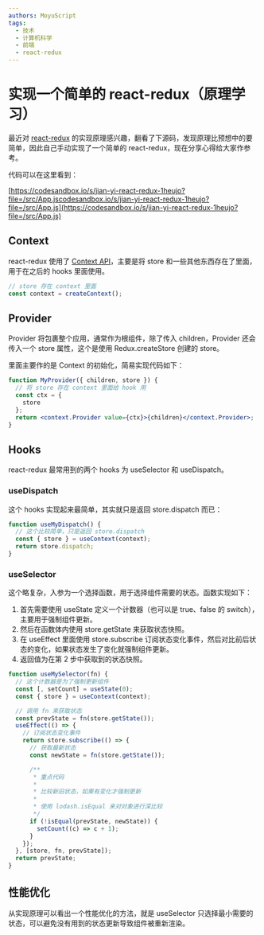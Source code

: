 ```yaml
---
authors: MoyuScript
tags: 
  - 技术
  - 计算机科学
  - 前端
  - react-redux
---
```


# 实现一个简单的 react-redux（原理学习）

最近对 [react-redux](https://www.npmjs.com/package/react-redux) 的实现原理感兴趣，翻看了下源码，发现原理比预想中的要简单，因此自己手动实现了一个简单的 react-redux，现在分享心得给大家作参考。

<!--truncate-->

代码可以在这里看到：

[https://codesandbox.io/s/jian-yi-react-redux-1heujo?file=/src/App.jscodesandbox.io/s/jian-yi-react-redux-1heujo?file=/src/App.js](https://codesandbox.io/s/jian-yi-react-redux-1heujo?file=/src/App.js)

## Context

react-redux 使用了 [Context API](https://react.docschina.org/docs/context.html)，主要是将 store 和一些其他东西存在了里面，用于在之后的 hooks 里面使用。

```jsx
// store 存在 context 里面
const context = createContext();
```

## Provider

Provider 将包裹整个应用，通常作为根组件，除了传入 children，Provider 还会传入一个 store 属性，这个是使用 Redux.createStore 创建的 store。

里面主要作的是 Context 的初始化，简易实现代码如下：

```jsx
function MyProvider({ children, store }) {
  // 将 store 存在 context 里面给 hook 用
  const ctx = {
    store
  };
  return <context.Provider value={ctx}>{children}</context.Provider>;
}
```

## Hooks

react-redux 最常用到的两个 hooks 为 useSelector 和 useDispatch。

### useDispatch

这个 hooks 实现起来最简单，其实就只是返回 store.dispatch 而已：

```jsx
function useMyDispatch() {
  // 这个比较简单，只是返回 store.dispatch
  const { store } = useContext(context);
  return store.dispatch;
}
```

### useSelector

这个略复杂，入参为一个选择函数，用于选择组件需要的状态。函数实现如下：

1. 首先需要使用 useState 定义一个计数器（也可以是 true、false 的 switch），主要用于强制组件更新。
2. 然后在函数体内使用 store.getState 来获取状态快照。
3. 在 useEffect 里面使用 store.subscribe 订阅状态变化事件，然后对比前后状态的变化，如果状态发生了变化就强制组件更新。
4. 返回值为在第 2 步中获取到的状态快照。

```jsx
function useMySelector(fn) {
  // 这个计数器是为了强制更新组件
  const [, setCount] = useState(0);
  const { store } = useContext(context);

  // 调用 fn 来获取状态
  const prevState = fn(store.getState());
  useEffect(() => {
    // 订阅状态变化事件
    return store.subscribe(() => {
      // 获取最新状态
      const newState = fn(store.getState());

      /**
       * 重点代码
       *
       * 比较新旧状态，如果有变化才强制更新
       *
       * 使用 lodash.isEqual 来对对象进行深比较
       */
      if (!isEqual(prevState, newState)) {
        setCount((c) => c + 1);
      }
    });
  }, [store, fn, prevState]);
  return prevState;
}
```

## 性能优化

从实现原理可以看出一个性能优化的方法，就是 useSelector 只选择最小需要的状态，可以避免没有用到的状态更新导致组件被重新渲染。